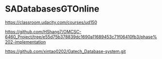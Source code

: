 # SADatabasesGTOnline

https://classroom.udacity.com/courses/ud150

https://github.com/HShang7/OMCSC-6460_Project/tree/e55d75b378839dc1690a11689453c71f06410fb3/phase%202-implementation

https://github.com/xintao0202/Gatech_Database-system.git